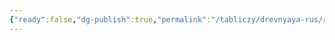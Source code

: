 ```yaml
---
{"ready":false,"dg-publish":true,"permalink":"/tabliczy/drevnyaya-rus/raspyatie/","dgPassFrontmatter":true}
---
```



